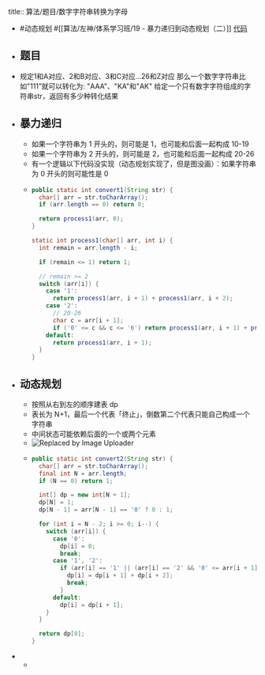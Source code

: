 title:: 算法/题目/数字字符串转换为字母
- #动态规划   #[[算法/左神/体系学习班/19 - 暴力递归到动态规划（二）]] [代码](https://github.com/singee-study/algorithm-java/blob/master/zuo-algorithm-2020/class19/Code02_ConvertToLetterString.java)
- ## 题目
- 规定1和A对应、2和B对应、3和C对应...26和Z对应
  那么一个数字字符串比如"111”就可以转化为:
  "AAA"、"KA"和"AK"
  给定一个只有数字字符组成的字符串str，返回有多少种转化结果
- ## 暴力递归
	- 如果一个字符串为 1 开头的，则可能是 1，也可能和后面一起构成 10-19
	- 如果一个字符串为 2 开头的，则可能是 2，也可能和后面一起构成 20-26
	- 有一个逻辑以下代码没实现（动态规划实现了，但是图没画）：如果字符串为 0 开头的则可能性是 0
	- ```java
	  public static int convert1(String str) {
	    char[] arr = str.toCharArray();
	    if (arr.length == 0) return 0;
	  
	    return process1(arr, 0);
	  }
	  
	  static int process1(char[] arr, int i) {
	    int remain = arr.length - i;
	  
	    if (remain <= 1) return 1;
	  
	    // remain >= 2
	    switch (arr[i]) {
	      case '1':
	        return process1(arr, i + 1) + process1(arr, i + 2);
	      case '2':
	        // 20-26
	        char c = arr[i + 1];
	        if ('0' <= c && c <= '6') return process1(arr, i + 1) + process1(arr, i + 2);
	      default:
	        return process1(arr, i + 1);
	    }
	  }
	  ```
- ## 动态规划
	- 按照从右到左的顺序建表 dp
	- 表长为 N+1，最后一个代表「终止」，倒数第二个代表只能自己构成一个字符串
	- 中间状态可能依赖后面的一个或两个元素
	- ![Replaced by Image Uploader](https://vip2.loli.io/2022/08/08/BOYyoQ4tlarvTpJ.jpg)
	- ```java
	  public static int convert2(String str) {
	    char[] arr = str.toCharArray();
	    final int N = arr.length;
	    if (N == 0) return 1;
	  
	    int[] dp = new int[N + 1];
	    dp[N] = 1;
	    dp[N - 1] = arr[N - 1] == '0' ? 0 : 1;
	  
	    for (int i = N - 2; i >= 0; i--) {
	      switch (arr[i]) {
	        case '0':
	          dp[i] = 0;
	          break;
	        case '1', '2':
	          if (arr[i] == '1' || (arr[i] == '2' && '0' <= arr[i + 1] && arr[i + 1] <= '6')) {
	            dp[i] = dp[i + 1] + dp[i + 2];
	            break;
	          }
	        default:
	          dp[i] = dp[i + 1];
	      }
	    }
	  
	    return dp[0];
	  }
	  ```
-
	-